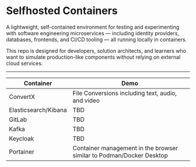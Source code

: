 # Selfhosted Containers

A lightweight, self-contained environment for testing and experimenting with software engineering microservices — including identity providers, databases, frontends, and CI/CD tooling — all running locally in containers.  

This repo is designed for developers, solution architects, and learners who want to simulate production-like components without relying on external cloud services.

---

| Container | Demo |
|------------|--------------|
| ConvertX   | File Conversions including text, audio, and video             |
| Elasticsearch/Kibana     | TBD             |
| GitLab     | TBD             |
| Kafka      |  TBD            |
| Keycloak   |  TBD            |
| Portainer  | Container management in the browser similar to Podman/Docker Desktop            |